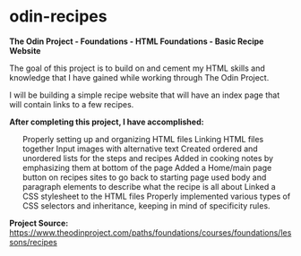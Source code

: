 # odin-recipes
<strong>The Odin Project - Foundations - HTML Foundations - Basic Recipe Website</strong>

<p>The goal of this project is to build on and cement my HTML skills and knowledge that I have gained while working through The Odin Project.</p>
<p>I will be building a simple recipe website that will have an index page that will contain links to a few recipes.</p>

<strong>After completing this project, I have accomplished:</strong>
    <ul>
    Properly setting up and organizing HTML files
    Linking HTML files together
    Input images with alternative text
    Created ordered and unordered lists for the steps and recipes
    Added in cooking notes by emphasizing them at bottom of the page
    Added a Home/main page button on recipes sites to go back to starting page
    used body and paragraph elements to describe what the recipe is all about
    Linked a CSS stylesheet to the HTML files
    Properly implemented various types of CSS selectors and inheritance, keeping in mind of specificity rules.
    </ul>
<strong>Project Source:</strong> https://www.theodinproject.com/paths/foundations/courses/foundations/lessons/recipes
